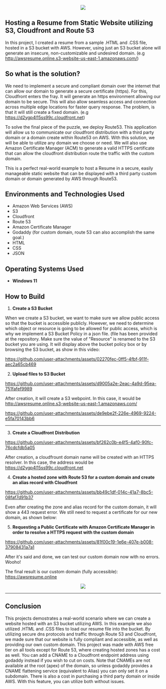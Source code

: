 <p align="center">
  <img src="https://i.imgur.com/udMqbcU.png" 
</p>
  
##  Hosting a Resume from Static Website utilizing S3, Cloudfront and Route 53 

In this project, I created a resume from a sample .HTML and .CSS file, hosted in a S3 bucket with AWS. However, using just an S3 bucket alone will generate an insecure, non-customizable and undesired domain. (e.g http://awsresume.online.s3-website-us-east-1.amazonaws.com/)

##  So what is the solution?

We need to implement a secure and compliant domain over the internet that can allow our domain to generate a secure certificate (https). For this, Cloudfront enters the fray. It will generate an https environment allowing our domain to be secure. This will also allow seamless access and connection across multiple edge locations for faster query response. The problem, is that it will still create a fixed domain. (e.g https://d2ygp4l15ss99c.cloudfront.net)

To solve the final piece of the puzzle, we deploy Route53. This application will allow us to communicate our cloudfront distribution with a third party domain or a domain create within Route53 on AWS. With this solution, we will be able to utilize any domain we choose or need. We
will also use Amazon Certificate Manager (ACM) to generate a valid HTTPS certificate that can allow the cloudfront distribution route the traffic with the custom domain.

This is a perfect real-world example to host a Resume in a secure, easily manageable static website that can be displayed with a third party custom domain or domain generated by AWS through Route53.

<h2>Environments and Technologies Used</h2>

  - Amazon Web Services (AWS)
  - S3 
  - Cloudfront
  - Route 53
  - Amazon Certificate Manager
  - Godaddy (for custom domain, route 53 can also accomplish the same goal.)
  - HTML
  - CSS
  - JSON
  

<h2>Operating Systems Used</h2>

- **Windows 11**
  

<h2>How to Build</h2>

1. **Create a S3 Bucket**  

 When we create a S3 bucket, we want to make sure we allow public access so that the bucket is accessible publicly. However, we need to determine which object or resource is going to be allowed for public access, which is why we implement a S3 Bucket Policy in a json file. (file has been provided at the repository. Make sure the value of "Resource" is renamed to the S3 bucket you are using. It will display above the bucket policy box or by browsing the S3 bucket, as show in this video:

 

https://github.com/user-attachments/assets/02270fec-0ff5-4fbf-911f-aec2a65cb469





2. **Upload files to S3 Bucket**  
  

https://github.com/user-attachments/assets/d9005a2e-2eac-4a9d-95ea-751fafef9989

After creation, it will create a S3 webpoint. In this case, it would be http://awsresume.online.s3-website-us-east-1.amazonaws.com/


https://github.com/user-attachments/assets/de9ebe2f-226e-4969-9224-e5fa70143bb6


---

3. **Create a Cloudfront Distribution**
   

https://github.com/user-attachments/assets/bf262c0b-e4f5-4af0-90fc-76cdcfdb5a05



After creation, a cloudfrount domain name will be created with an HTTPS resolver. In this case, the address would be https://d2ygp4l15ss99c.cloudfront.net



4. **Create a hosted zone with Route 53 for a custom domain and create an alias record with Cloudfront**


https://github.com/user-attachments/assets/bb49c1df-014c-41a7-8bc5-08faf7d91b37


Even after creating the zone and alias record for the custom domain, it will show a 443 request error. We still need to request a certificate for our new  domain, as shown below:

5. **Requesting a  Public Certificate with Amazon Certificate Manager in order to resolve a HTTPS request with the custom domain**



https://github.com/user-attachments/assets/81f00c19-1e6e-407e-b008-37908431a7a1

After it's said and done, we can test our custom domain now with no errors. Wooho!

The final result is our custom domain (fully accessible): https://awsresume.online
<p align="center">
  <img src="https://i.imgur.com/bXkrI4w.png" 
</p>


 ---

<h2>Conclusion</h2>
This projects demostrates a real-world scenario where we can create a website hosted with an S3 bucket utilizing AWS. In this example we also utilized .HTML and .CSS files to load our resume file into the bucket. By utilizing secure dns protocols and traffic through Route 53 and Cloudfront, we made sure that our website is fully compliant and accessible, as well as providing our own custom domain. This project was made with AWS free tier on all tools except for Route 53, where creating hosted zones has a cost as well. You can add a CNAME to a Cloudfront endpoint address using godaddy instead if you wish to cut on costs. Note that CNAMEs are not available at the root (apex) of the domain, so unless godaddy provides a CNAME flattening service (equivalent to Alias) you can only set it on a subdomain. There is also a cost in purchasing a third party domain or inside AWS. With this feature, you can utilize both without issues.
